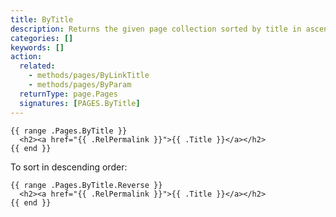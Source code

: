 ```yaml
---
title: ByTitle
description: Returns the given page collection sorted by title in ascending order.
categories: []
keywords: []
action:
  related:
    - methods/pages/ByLinkTitle
    - methods/pages/ByParam
  returnType: page.Pages
  signatures: [PAGES.ByTitle]
---
```


```go-html-template
{{ range .Pages.ByTitle }}
  <h2><a href="{{ .RelPermalink }}">{{ .Title }}</a></h2>
{{ end }}
```

To sort in descending order:

```go-html-template
{{ range .Pages.ByTitle.Reverse }}
  <h2><a href="{{ .RelPermalink }}">{{ .Title }}</a></h2>
{{ end }}
```
